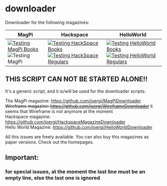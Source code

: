 # downloader

Downloader for the following magazines:

| MagPi                                                                                                                                                                                                             | Hackspace                                                                                                                                                                                                                                | HelloWorld                                                                                                                                                                                                                                   |
|-------------------------------------------------------------------------------------------------------------------------------------------------------------------------------------------------------------------|------------------------------------------------------------------------------------------------------------------------------------------------------------------------------------------------------------------------------------------|----------------------------------------------------------------------------------------------------------------------------------------------------------------------------------------------------------------------------------------------|
| [![Testing MagPi Books](https://github.com/joergi/downloader/actions/workflows/testing-magpi-books.yml/badge.svg)](https://github.com/joergi/downloader/actions/workflows/testing-magpi-books.yml)     ![Testing MagPi](https://github.com/joergi/downloader/workflows/Testing%20MagPi%20Regular/badge.svg) | [![Testing HackSpace Books](https://github.com/joergi/downloader/actions/workflows/testing-hackspace-books.yml/badge.svg)](https://github.com/joergi/downloader/actions/workflows/testing-hackspace-books.yml)  [![Testing HackSpace Regulars](https://github.com/joergi/downloader/actions/workflows/testing-hackspace-regulars.yml/badge.svg)](https://github.com/joergi/downloader/actions/workflows/testing-hackspace-regulars.yml) | [![Testing HelloWorld Books](https://github.com/joergi/downloader/actions/workflows/testing-hello-world-books.yml/badge.svg)](https://github.com/joergi/downloader/actions/workflows/testing-hello-world-books.yml)  [![Testing HelloWorld Regulars](https://github.com/joergi/downloader/actions/workflows/testing-hello-world-regulars.yml/badge.svg)](https://github.com/joergi/downloader/actions/workflows/testing-hello-world-regulars.yml) |


## THIS SCRIPT CAN NOT BE STARTED  ALONE!!
It's a generic script, and it is/will be used for the downloader scripts:

The MagPi magazine: https://github.com/joergi/MagPiDownloader     
~~Wireframe magazine: https://github.com/joergi/WireframeDownloader~~ it seems that Wireframe is not anymore at the moment  
Hackspace magazine: https://github.com/joergi/HackspaceMagazineDownloader  
Hello World Magazine: https://github.com/joergi/HelloWorldDownloader  

All this issues are freely available. You can also buy this magazines as paper versions. Check out the homepages.

## Important:
### for special issues, at the moment the last line must be an empty line, else the last one is ignored
